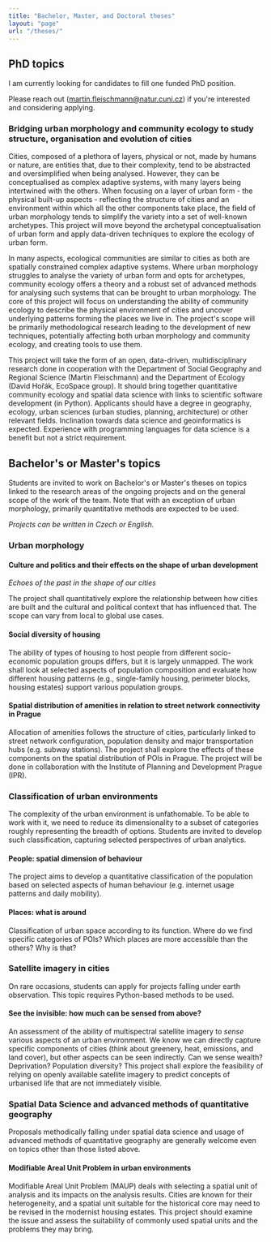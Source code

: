 ```yaml
---
title: "Bachelor, Master, and Doctoral theses"
layout: "page"
url: "/theses/"
---
```


## PhD topics

I am currently looking for candidates to fill one funded PhD position.

Please reach out (<martin.fleischmann@natur.cuni.cz>) if you're interested and considering applying.

### Bridging urban morphology and community ecology to study structure, organisation and evolution of cities

Cities, composed of a plethora of layers, physical or not, made by humans or nature, are entities that, due to their complexity, tend to be abstracted and oversimplified when being analysed.
However, they can be conceptualised as complex adaptive systems, with many layers being intertwined with the others. When focusing on a layer of urban form - the physical built-up aspects - reflecting the structure of cities and an environment within which all the other components take place, the field of urban morphology tends to simplify the variety into a set of well-known archetypes. This project will move beyond the archetypal conceptualisation of urban form and apply data-driven techniques to explore the ecology of urban form.

In many aspects, ecological communities are similar to cities as both are spatially constrained complex adaptive systems. Where urban morphology struggles to analyse the variety of urban form and opts for archetypes, community ecology offers a theory and a robust set of advanced methods for analysing such systems that can be brought to urban morphology. The core of this project will focus on understanding the ability of community ecology to describe the physical environment of cities and uncover underlying patterns forming the places we live in. The project's scope will be primarily methodological research leading to the development of new techniques, potentially affecting both urban morphology and community ecology, and creating tools to use them.

This project will take the form of an open, data-driven, multidisciplinary research done in cooperation with the Department of Social Geography and Regional Science (Martin Fleischmann) and the Department of Ecology (David Hořák, EcoSpace group). It should bring together quantitative community ecology and spatial data science with links to scientific software development (in Python).
Applicants should have a degree in geography, ecology, urban sciences (urban studies, planning, architecture) or other relevant fields. Inclination towards data science and geoinformatics is expected. Experience with programming languages for data science is a benefit but not a strict requirement.

## Bachelor's or Master's topics

Students are invited to work on Bachelor's or Master's theses on topics linked to the research areas of the ongoing projects and on the general scope of the work of the team. Note that with an exception of urban morphology, primarily quantitative methods are expected to be used.

*Projects can be written in Czech or English.*

### Urban morphology

#### Culture and politics and their effects on the shape of urban development

*Echoes of the past in the shape of our cities*

The project shall quantitatively explore the relationship between how cities are built and the cultural and political context that has influenced that. The scope can vary from local to global use cases.

#### Social diversity of housing

The ability of types of housing to host people from different socio-economic population groups differs, but it is largely unmapped. The work shall look at selected aspects of population composition and evaluate how different housing patterns (e.g., single-family housing, perimeter blocks, housing estates) support various population groups.

#### Spatial distribution of amenities in relation to street network connectivity in Prague

Allocation of amenities follows the structure of cities, particularly linked to street network configuration, population density and major transportation hubs (e.g. subway stations). The project shall explore the effects of these components on the spatial distribution of POIs in Prague. The project will be done in collaboration with the Institute of Planning and Development Prague (IPR).

### Classification of urban environments

The complexity of the urban environment is unfathomable. To be able to work with it, we need to reduce its dimensionality to a subset of categories roughly representing the breadth of options. Students are invited to develop such classification, capturing selected perspectives of urban analytics.

#### People: spatial dimension of behaviour

The project aims to develop a quantitative classification of the population based on selected aspects of human behaviour (e.g. internet usage patterns and daily mobility).

#### Places: what is around

Classification of urban space according to its function. Where do we find specific categories of POIs? Which places are more accessible than the others? Why is that?

### Satellite imagery in cities

On rare occasions, students can apply for projects falling under earth observation. This topic requires Python-based methods to be used.

#### See the invisible: how much can be sensed from above?

An assessment of the ability of multispectral satellite imagery to *sense* various aspects of an urban environment. We know we can directly capture specific components of cities (think about greenery, heat, emissions, and land cover), but other aspects can be seen indirectly. Can we sense wealth? Deprivation? Population diversity? This project shall explore the feasibility of relying on openly available satellite imagery to predict concepts of urbanised life that are not immediately visible.

### Spatial Data Science and advanced methods of quantitative geography

Proposals methodically falling under spatial data science and usage of advanced methods of quantitative geography are generally welcome even on topics other than those listed above.

#### Modifiable Areal Unit Problem in urban environments

Modifiable Areal Unit Problem (MAUP) deals with selecting a spatial unit of analysis and its impacts on the analysis results. Cities are known for their heterogeneity, and a spatial unit suitable for the historical core may need to be revised in the modernist housing estates. This project should examine the issue and assess the suitability of commonly used spatial units and the problems they may bring.